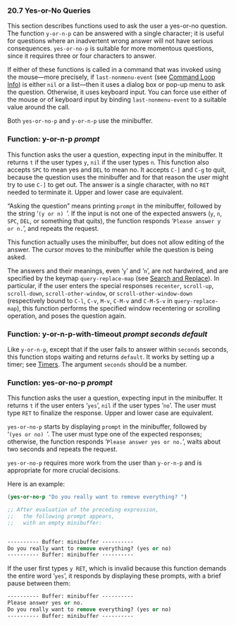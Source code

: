 

### 20.7 Yes-or-No Queries

This section describes functions used to ask the user a yes-or-no question. The function `y-or-n-p` can be answered with a single character; it is useful for questions where an inadvertent wrong answer will not have serious consequences. `yes-or-no-p` is suitable for more momentous questions, since it requires three or four characters to answer.

If either of these functions is called in a command that was invoked using the mouse—more precisely, if `last-nonmenu-event` (see [Command Loop Info](Command-Loop-Info.html)) is either `nil` or a list—then it uses a dialog box or pop-up menu to ask the question. Otherwise, it uses keyboard input. You can force use either of the mouse or of keyboard input by binding `last-nonmenu-event` to a suitable value around the call.

Both `yes-or-no-p` and `y-or-n-p` use the minibuffer.

### Function: **y-or-n-p** *prompt*

This function asks the user a question, expecting input in the minibuffer. It returns `t` if the user types `y`, `nil` if the user types `n`. This function also accepts `SPC` to mean yes and `DEL` to mean no. It accepts `C-]` and `C-g` to quit, because the question uses the minibuffer and for that reason the user might try to use `C-]` to get out. The answer is a single character, with no `RET` needed to terminate it. Upper and lower case are equivalent.

“Asking the question” means printing `prompt` in the minibuffer, followed by the string ‘`(y or n) `’. If the input is not one of the expected answers (`y`, `n`, `SPC`, `DEL`, or something that quits), the function responds ‘`Please answer y or n.`’, and repeats the request.

This function actually uses the minibuffer, but does not allow editing of the answer. The cursor moves to the minibuffer while the question is being asked.

The answers and their meanings, even ‘`y`’ and ‘`n`’, are not hardwired, and are specified by the keymap `query-replace-map` (see [Search and Replace](Search-and-Replace.html)). In particular, if the user enters the special responses `recenter`, `scroll-up`, `scroll-down`, `scroll-other-window`, or `scroll-other-window-down` (respectively bound to `C-l`, `C-v`, `M-v`, `C-M-v` and `C-M-S-v` in `query-replace-map`), this function performs the specified window recentering or scrolling operation, and poses the question again.

### Function: **y-or-n-p-with-timeout** *prompt seconds default*

Like `y-or-n-p`, except that if the user fails to answer within `seconds` seconds, this function stops waiting and returns `default`. It works by setting up a timer; see [Timers](Timers.html). The argument `seconds` should be a number.

### Function: **yes-or-no-p** *prompt*

This function asks the user a question, expecting input in the minibuffer. It returns `t` if the user enters ‘`yes`’, `nil` if the user types ‘`no`’. The user must type `RET` to finalize the response. Upper and lower case are equivalent.

`yes-or-no-p` starts by displaying `prompt` in the minibuffer, followed by ‘`(yes or no) `’. The user must type one of the expected responses; otherwise, the function responds ‘`Please answer yes or no.`’, waits about two seconds and repeats the request.

`yes-or-no-p` requires more work from the user than `y-or-n-p` and is appropriate for more crucial decisions.

Here is an example:

```lisp
(yes-or-no-p "Do you really want to remove everything? ")

;; After evaluation of the preceding expression,
;;   the following prompt appears,
;;   with an empty minibuffer:
```

```lisp
```

```lisp
---------- Buffer: minibuffer ----------
Do you really want to remove everything? (yes or no)
---------- Buffer: minibuffer ----------
```

If the user first types `y RET`, which is invalid because this function demands the entire word ‘`yes`’, it responds by displaying these prompts, with a brief pause between them:

```lisp
---------- Buffer: minibuffer ----------
Please answer yes or no.
Do you really want to remove everything? (yes or no)
---------- Buffer: minibuffer ----------
```
